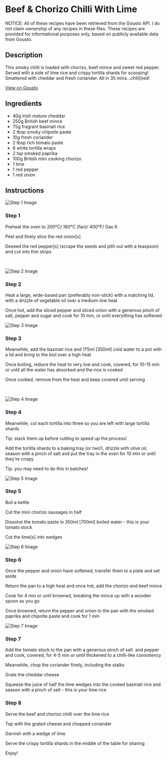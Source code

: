 # Beef & Chorizo Chilli With Lime 

NOTICE: All of these recipes have been retrieved from the Gousto API. I do not claim ownership of any recipes in these files. These recipes are provided for informational purposes only, based on publicly available data from Gousto.

## Description

This smoky chilli is loaded with chorizo, beef mince and sweet red pepper. Served with a side of lime rice and crispy tortilla shards for scooping! Smattered with cheddar and fresh coriander. All in 35 mins...chill(i)ed! 

[View on Gousto](https://www.gousto.co.uk/recipes/cookbook/beef-chorizo-chilli-with-lime)

## Ingredients

- 40g Irish mature cheddar 
- 250g British beef mince
- 75g fragrant basmati rice
- 2 tbsp smoky chipotle paste
- 10g fresh coriander
- 2 tbsp rich tomato paste
- 6 white tortilla wraps
- 2 tsp smoked paprika
- 100g British mini cooking chorizo
- 1 lime 
- 1 red pepper
- 1 red onion

## Instructions

![Step 1 Image](https://production-media.gousto.co.uk/cms/recipe-step-image/623_step-1-x200.jpg)

### Step 1

Preheat the oven to 200&deg;C/ 180&deg;C (fan)/ 400&deg;F/ Gas 6


Peel and finely slice the red onion<span class="text-danger">[s]</span>


Deseed the red pepper<span class="text-danger">[s]</span> (scrape the seeds and pith out with a teaspoon) and cut into thin strips


&nbsp;

![Step 2 Image](https://production-media.gousto.co.uk/cms/recipe-step-image/623_step-2-x200.jpg)

### Step 2

Heat a large, wide-based pan (preferably non-stick) with a matching lid, with a drizzle of vegetable oil over a medium-low heat


Once hot, add the sliced&nbsp;pepper and sliced&nbsp;onion with a generous pinch of salt,&nbsp;pepper&nbsp;and&nbsp;sugar&nbsp;and cook for 10 min, or until everything has softened

![Step 3 Image](https://production-media.gousto.co.uk/cms/recipe-step-image/623_step-3-x200.jpg)

### Step 3

Meanwhile, add the basmati rice and 175ml <span class="text-danger">[350ml]</span> cold water to a pot with a lid and bring to the boil over a high heat


Once boiling, reduce the heat to very low and cook, covered, for 10-15 min or until all the water has absorbed and the rice is cooked


Once cooked, remove from the heat and keep covered until serving


&nbsp;

![Step 4 Image](https://production-media.gousto.co.uk/cms/recipe-step-image/623_step-4-x200.jpg)

### Step 4

Meanwhile, cut each&nbsp;tortilla&nbsp;into three so you are left with large tortilla shards&nbsp;


Tip: stack them up before cutting to speed up the process!


Add the tortilla shards to a baking tray (or two!), drizzle with olive oil, season with a pinch of salt&nbsp;and put the tray in the oven for 10 min or until they're crispy


Tip: you may need to do this in batches!&nbsp;

![Step 5 Image](https://production-media.gousto.co.uk/cms/recipe-step-image/623_step-5-x200.jpg)

### Step 5

Boil a kettle&nbsp;


Cut the mini chorizo sausages in half&nbsp;


Dissolve the tomato paste in 350ml <span class="text-danger">[700ml]</span> boiled water&nbsp;- this is your tomato stock


Cut the lime<span class="text-danger">[s]</span> into wedges&nbsp;

![Step 6 Image](https://production-media.gousto.co.uk/cms/recipe-step-image/623_step-6-x200.jpg)

### Step 6

Once the pepper&nbsp;and&nbsp;onion&nbsp;have softened, transfer them to a plate and set aside


Return the pan to a high heat and once hot, add the chorizo and beef mince&nbsp;


Cook for 4 min or until browned, breaking the mince up with a wooden spoon as you go


Once browned, return the pepper&nbsp;and onion to the pan with the&nbsp;smoked paprika and chipotle paste and cook for 1 min

![Step 7 Image](https://production-media.gousto.co.uk/cms/recipe-step-image/623_step-7-x200.jpg)

### Step 7

Add the tomato stock to the pan with a generous pinch of salt&nbsp; and pepper and cook, covered, for 4-5 min or until thickened to a chilli-like consistency&nbsp;


Meanwhile, chop the coriander finely, including the stalks&nbsp;


Grate the cheddar cheese&nbsp;


Squeeze the juice of half the lime wedges into the cooked&nbsp;basmati rice and season with a pinch of&nbsp;salt&nbsp;- this is your lime rice

### Step 8

Serve the beef and chorizo&nbsp;chilli over the lime&nbsp;rice


Top with the grated cheese and chopped coriander&nbsp;


Garnish with a wedge of lime&nbsp;


Serve the crispy tortilla shards in the middle of the table for sharing&nbsp;


Enjoy!&nbsp;

